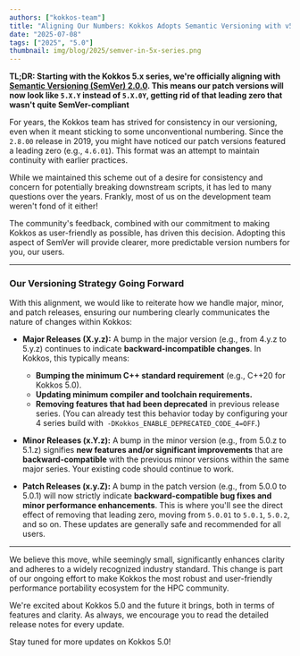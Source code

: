 ```yaml
---
authors: ["kokkos-team"]
title: "Aligning Our Numbers: Kokkos Adopts Semantic Versioning with v5.0"
date: "2025-07-08"
tags: ["2025", "5.0"]
thumbnail: img/blog/2025/semver-in-5x-series.png
---
```



**TL;DR: Starting with the Kokkos 5.x series, we're officially aligning with
[Semantic Versioning (SemVer) 2.0.0](https://semver.org). This means our patch
versions will now look like `5.X.Y` instead of `5.X.0Y`, getting rid of that
leading zero that wasn't quite SemVer-compliant**

For years, the Kokkos team has strived for consistency in our versioning, even
when it meant sticking to some unconventional numbering. Since the `2.8.00`
release in 2019, you might have noticed our patch versions featured a leading
zero (e.g., `4.6.01`). This format was an attempt to maintain continuity with
earlier practices.

While we maintained this scheme out of a desire for consistency and concern for
potentially breaking downstream scripts, it has led to many questions over the
years. Frankly, most of us on the development team weren't fond of it either!

The community's feedback, combined with our commitment to making Kokkos as
user-friendly as possible, has driven this decision. Adopting this aspect of
SemVer will provide clearer, more predictable version numbers for you, our
users.

---


### Our Versioning Strategy Going Forward

With this alignment, we would like to reiterate how we handle major, minor, and
patch releases, ensuring our numbering clearly communicates the nature of
changes within Kokkos:

* **Major Releases (X.y.z):** A bump in the major version (e.g., from 4.y.z to 5.y.z)
  continues to indicate **backward-incompatible changes**. In Kokkos, this
  typically means:
  * **Bumping the minimum C++ standard requirement** (e.g., C++20 for Kokkos 5.0).
  * **Updating minimum compiler and toolchain requirements.**
  * **Removing features that had been deprecated** in previous release series.
    (You can already test this behavior today by configuring your 4 series
    build with` -DKokkos_ENABLE_DEPRECATED_CODE_4=OFF`.)

* **Minor Releases (x.Y.z):** A bump in the minor version (e.g., from 5.0.z to
  5.1.z) signifies **new features and/or significant improvements** that are
  **backward-compatible** with the previous minor versions within the same major
  series. Your existing code should continue to work.

* **Patch Releases (x.y.Z):** A bump in the patch version (e.g., from 5.0.0 to
  5.0.1) will now strictly indicate **backward-compatible bug fixes and minor
  performance enhancements**. This is where you'll see the direct effect of
  removing that leading zero, moving from `5.0.01` to `5.0.1`, `5.0.2`,
  and so on. These updates are generally safe and recommended for all users.


---

We believe this move, while seemingly small, significantly enhances clarity and
adheres to a widely recognized industry standard. This change is part of our
ongoing effort to make Kokkos the most robust and user-friendly performance
portability ecosystem for the HPC community.

We're excited about Kokkos 5.0 and the future it brings, both in terms of
features and clarity. As always, we encourage you to read the detailed release
notes for every update.

Stay tuned for more updates on Kokkos 5.0!
